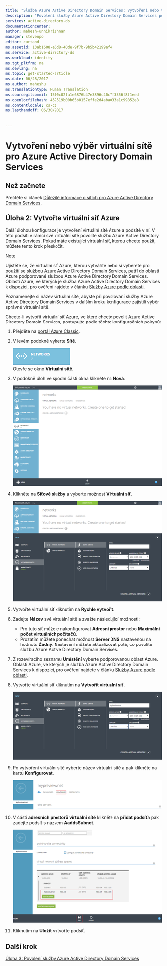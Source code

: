 ```yaml
---
title: "Služba Azure Active Directory Domain Services: Vytvoření nebo výběr virtuální sítě | Dokumentace Microsoftu"
description: "Povolení služby Azure Active Directory Domain Services pomocí portálu Azure Classic"
services: active-directory-ds
documentationcenter: 
author: mahesh-unnikrishnan
manager: stevenpo
editor: curtand
ms.assetid: 13ab1608-e3d8-40de-9f7b-9b5b42199af4
ms.service: active-directory-ds
ms.workload: identity
ms.tgt_pltfrm: na
ms.devlang: na
ms.topic: get-started-article
ms.date: 06/28/2017
ms.author: maheshu
ms.translationtype: Human Translation
ms.sourcegitcommit: 1500c02fa1e6876b47e3896c40c7f3356f8f1eed
ms.openlocfilehash: 457519b00b65b0157effe2d4aba033a1c99852e8
ms.contentlocale: cs-cz
ms.lasthandoff: 06/30/2017


---
```

# <a name="create-or-select-a-virtual-network-for-azure-active-directory-domain-services"></a>Vytvoření nebo výběr virtuální sítě pro Azure Active Directory Domain Services
## <a name="before-you-begin"></a>Než začnete
Přečtěte si článek [Důležité informace o sítích pro Azure Active Directory Domain Services](active-directory-ds-networking.md).

## <a name="task-2-create-an-azure-virtual-network"></a>Úloha 2: Vytvořte virtuální síť Azure
Další úlohou konfigurace je vytvoření virtuální sítě Azure a podsítě v ní. V této podsíti v rámci své virtuální sítě povolíte službu Azure Active Directory Domain Services. Pokud máte existující virtuální síť, kterou chcete použít, můžete tento krok přeskočit.

> [!NOTE]
> Ujistěte se, že virtuální síť Azure, kterou vytváříte nebo si vyberete pro použití se službou Azure Active Directory Domain Services, patří do oblasti Azure podporované službou Azure Active Directory Domain Services. Oblasti Azure, ve kterých je služba Azure Active Directory Domain Services k dispozici, pro ověření najdete v článku [Služby Azure podle oblasti](https://azure.microsoft.com/regions/#services/).
>
>Poznamenejte si název virtuální sítě, abyste při povolování služby Azure Active Directory Domain Services v dalším kroku konfigurace zajistili výběr správné virtuální sítě.


Chcete-li vytvořit virtuální síť Azure, ve které chcete povolit Azure Active Directory Domain Services, postupujte podle těchto konfiguračních pokynů:

1. Přejděte na [portál Azure Classic](https://manage.windowsazure.com).
2. V levém podokně vyberte **Sítě**.

    ![Uzel sítí](./media/active-directory-domain-services-getting-started/networks-node.png)  
    Otevře se okno **Virtuální sítě**.
3. V podokně úloh ve spodní části okna klikněte na **Nová**.

    ![Okno Virtuální sítě](./media/active-directory-domain-services-getting-started/virtual-networks.png)
4. Klikněte na **Síťové služby** a vyberte možnost **Virtuální síť**.

    ![Virtuální síť – rychle vytvořit](./media/active-directory-domain-services-getting-started/virtual-network-quickcreate.png)
5. Vytvořte virtuální síť kliknutím na **Rychle vytvořit**.

6. Zadejte **Název** své virtuální sítě a zvažte následující možnosti:
    * Pro tuto síť můžete nakonfigurovat **Adresní prostor** nebo **Maximální počet virtuálních počítačů**.
    * Prozatím můžete ponechat možnost **Server DNS** nastavenou na hodnotu **Žádný**. Nastavení můžete aktualizovat poté, co povolíte službu Azure Active Directory Domain Services.
7. Z rozevíracího seznamu **Umístění** vyberte podporovanou oblast Azure.  
    Oblasti Azure, ve kterých je služba Azure Active Directory Domain Services k dispozici, pro ověření najdete v článku [Služby Azure podle oblasti](https://azure.microsoft.com/regions/#services/).
8. Vytvořte virtuální síť kliknutím na **Vytvořit virtuální síť**.

    ![Vytvoření virtuální sítě pro Azure Active Directory Domain Services](./media/active-directory-domain-services-getting-started/create-vnet.png)
9. Po vytvoření virtuální sítě vyberte název virtuální sítě a pak klikněte na kartu **Konfigurovat**.

    ![Vytvoření podsítě](./media/active-directory-domain-services-getting-started/create-vnet-properties.png)
10. V části **adresních prostorů virtuální sítě** klikněte na **přidat podsíť**a pak zadejte podsíť s názvem **AaddsSubnet**.

    ![Vytvoření podsítě pro Azure Active Directory Domain Services](./media/active-directory-domain-services-getting-started/create-vnet-add-subnet.png)

11. Kliknutím na **Uložit** vytvořte podsíť.


## <a name="next-step"></a>Další krok
[Úloha 3: Povolení služby Azure Active Directory Domain Services](active-directory-ds-getting-started-enableaadds.md)

